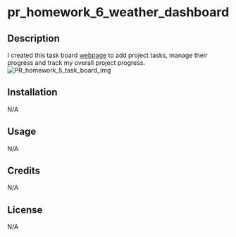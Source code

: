 # pr_homework_6_weather_dashboard

## Description

I created this task board <a href="https://parros.github.io/resubmit_pr_homework_5_task_board/" target="_blank">webpage</a> to add project tasks, manage their progress and track my overall project progress.
![PR_homework_5_task_board_img](https://github.com/parros/PR_homework_5_task_board/assets/161364350/a9a5edea-a780-4b91-8e3c-c0b11f099f3b)

## Installation

N/A

## Usage

N/A

## Credits

N/A

## License

N/A
